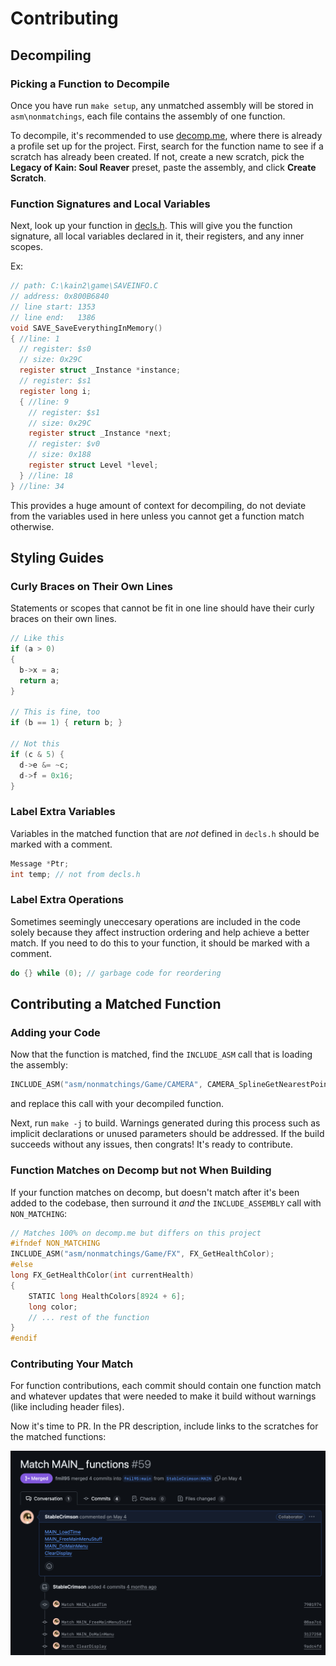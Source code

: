 # Contributing

## Decompiling

### Picking a Function to Decompile

Once you have run `make setup`, any unmatched assembly will be stored in `asm\nonmatchings`, each file contains the assembly of one function.

To decompile, it's recommended to use [decomp.me](https://decomp.me), where there is already a profile set up for the project. First, search for the function name to see if a scratch has already been created. If not, create a new scratch, pick the **Legacy of Kain: Soul Reaver** preset, paste the assembly, and click **Create Scratch**.

### Function Signatures and Local Variables

Next, look up your function in [decls.h](decls.h). This will give you the function signature, all local variables declared in it, their registers, and any inner scopes.

Ex:

```c
// path: C:\kain2\game\SAVEINFO.C
// address: 0x800B6840
// line start: 1353
// line end:   1386
void SAVE_SaveEverythingInMemory()
{ //line: 1
  // register: $s0
  // size: 0x29C
  register struct _Instance *instance;
  // register: $s1
  register long i;
  { //line: 9
    // register: $s1
    // size: 0x29C
    register struct _Instance *next;
    // register: $v0
    // size: 0x188
    register struct Level *level;
  } //line: 18
} //line: 34
```

This provides a huge amount of context for decompiling, do not deviate from the variables used in here unless you cannot get a function match otherwise.

## Styling Guides

### Curly Braces on Their Own Lines

Statements or scopes that cannot be fit in one line should have their curly braces on their own lines.

```c
// Like this
if (a > 0)
{
  b->x = a;
  return a;
}

// This is fine, too
if (b == 1) { return b; }

// Not this
if (c & 5) {
  d->e &= ~c;
  d->f = 0x16;
}
```

### Label Extra Variables

Variables in the matched function that are *not* defined in `decls.h` should be marked with a comment.

```c
Message *Ptr;
int temp; // not from decls.h
```

### Label Extra Operations

Sometimes seemingly uneccesary operations are included in the code solely because they affect instruction ordering and help achieve a better match. If you need to do this to your function, it should be marked with a comment.

```c
do {} while (0); // garbage code for reordering
```

## Contributing a Matched Function

### Adding your Code

Now that the function is matched, find the `INCLUDE_ASM` call that is loading the assembly:

```c
INCLUDE_ASM("asm/nonmatchings/Game/CAMERA", CAMERA_SplineGetNearestPoint);
```

and replace this call with your decompiled function.

Next, run `make -j` to build. Warnings generated during this process such as implicit declarations or unused parameters should be addressed. If the build succeeds without any issues, then congrats! It's ready to contribute.

### Function Matches on Decomp but not When Building

If your function matches on decomp, but doesn't match after it's been added to the codebase, then surround it *and* the `INCLUDE_ASSEMBLY` call with `NON_MATCHING`:

```c
// Matches 100% on decomp.me but differs on this project
#ifndef NON_MATCHING
INCLUDE_ASM("asm/nonmatchings/Game/FX", FX_GetHealthColor);
#else
long FX_GetHealthColor(int currentHealth)
{
    STATIC long HealthColors[8924 + 6];
    long color;
    // ... rest of the function
}
#endif
```

### Contributing Your Match

For function contributions, each commit should contain one function match and whatever updates that were needed to make it build without warnings (like including header files).

Now it's time to PR. In the PR description, include links to the scratches for the matched functions:

![image](./images/PR-example.png)

